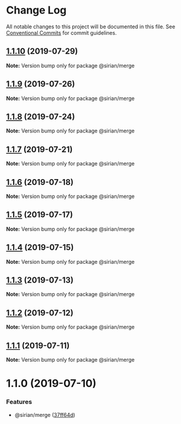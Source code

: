 # Change Log

All notable changes to this project will be documented in this file.
See [Conventional Commits](https://conventionalcommits.org) for commit guidelines.

## [1.1.10](https://github.com/sirian/js/compare/@sirian/merge@1.1.9...@sirian/merge@1.1.10) (2019-07-29)

**Note:** Version bump only for package @sirian/merge





## [1.1.9](https://github.com/sirian/js/compare/@sirian/merge@1.1.8...@sirian/merge@1.1.9) (2019-07-26)

**Note:** Version bump only for package @sirian/merge





## [1.1.8](https://github.com/sirian/js/compare/@sirian/merge@1.1.7...@sirian/merge@1.1.8) (2019-07-24)

**Note:** Version bump only for package @sirian/merge





## [1.1.7](https://github.com/sirian/js/compare/@sirian/merge@1.1.6...@sirian/merge@1.1.7) (2019-07-21)

**Note:** Version bump only for package @sirian/merge





## [1.1.6](https://github.com/sirian/js/compare/@sirian/merge@1.1.5...@sirian/merge@1.1.6) (2019-07-18)

**Note:** Version bump only for package @sirian/merge





## [1.1.5](https://github.com/sirian/js/compare/@sirian/merge@1.1.4...@sirian/merge@1.1.5) (2019-07-17)

**Note:** Version bump only for package @sirian/merge





## [1.1.4](https://github.com/sirian/js/compare/@sirian/merge@1.1.3...@sirian/merge@1.1.4) (2019-07-15)

**Note:** Version bump only for package @sirian/merge





## [1.1.3](https://github.com/sirian/js/compare/@sirian/merge@1.1.2...@sirian/merge@1.1.3) (2019-07-13)

**Note:** Version bump only for package @sirian/merge





## [1.1.2](https://github.com/sirian/js/compare/@sirian/merge@1.1.1...@sirian/merge@1.1.2) (2019-07-12)

**Note:** Version bump only for package @sirian/merge





## [1.1.1](https://github.com/sirian/js/compare/@sirian/merge@1.1.0...@sirian/merge@1.1.1) (2019-07-11)

**Note:** Version bump only for package @sirian/merge





# 1.1.0 (2019-07-10)


### Features

* @sirian/merge ([37ff64d](https://github.com/sirian/js/commit/37ff64d))
